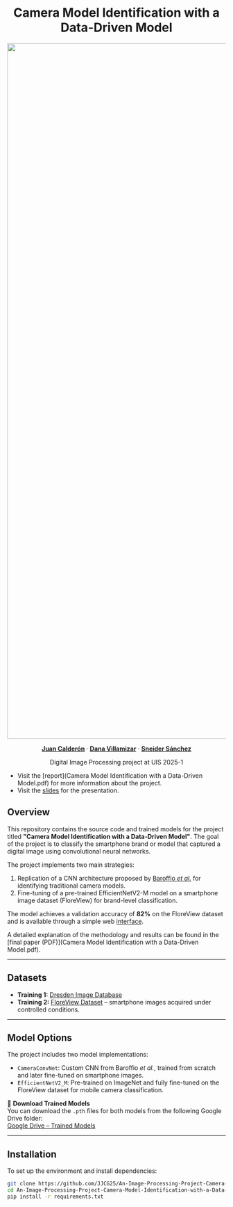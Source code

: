 <p align="center">
  <h1 align="center">Camera Model Identification with a Data-Driven Model</h1>
  <p align="center">
    <img src="./data/Proyecto_DIP_OurMethod.png" alt="Panorama Image" width="1600">
  <p align="center">
    <a href="https://github.com/JJCG25" rel="external nofollow noopener" target="_blank"><strong>Juan Calderón</strong></a>
    ·
    <a href="https://github.com/Danita21" rel="external nofollow noopener" target="_blank"><strong>Dana Villamizar</strong></a>
    ·
    <a href="https://github.com/Sneider-exe" rel="external nofollow noopener" target="_blank"><strong>Sneider Sánchez</strong></a>
  </p>
<p align="center">
    Digital Image Processing project at UIS 2025-1

- Visit the  [report](Camera Model Identification with a Data-Driven Model.pdf) for more information about the project.
- Visit the  [slides](https://www.canva.com/design/DAGmmUsbtNU/C5bdK-5_kG3K7y-pNvvODA/edit) for the presentation.

## Overview

This repository contains the source code and trained models for the project titled **"Camera Model Identification with a Data-Driven Model"**. The goal of the project is to classify the smartphone brand or model that captured a digital image using convolutional neural networks.

The project implements two main strategies:
1. Replication of a CNN architecture proposed by [Baroffio *et al.*](https://www.researchgate.net/publication/301841474_Camera_identification_with_deep_convolutional_networks) for identifying traditional camera models.
2. Fine-tuning of a pre-trained EfficientNetV2-M model on a smartphone image dataset (FloreView) for brand-level classification.

The model achieves a validation accuracy of **82%** on the FloreView dataset and is available through a simple web [interface](https://jjcg25.github.io).

A detailed explanation of the methodology and results can be found in the [final paper (PDF)](Camera Model Identification with a Data-Driven Model.pdf).

---

## Datasets

- **Training 1:** [Dresden Image Database](https://www.kaggle.com/datasets/micscodes/dresden-image-database)
- **Training 2:** [FloreView Dataset](https://lesc.dinfo.unifi.it/FloreView/) – smartphone images acquired under controlled conditions.

---

## Model Options

The project includes two model implementations:

- `CameraConvNet`: Custom CNN from Baroffio *et al.*, trained from scratch and later fine-tuned on smartphone images.
- `EfficientNetV2_M`: Pre-trained on ImageNet and fully fine-tuned on the FloreView dataset for mobile camera classification.

🔗 **Download Trained Models**  
You can download the `.pth` files for both models from the following Google Drive folder:  
[Google Drive – Trained Models](https://drive.google.com/drive/folders/1yU4jWUso9WsH4zSfsF7ptDyKon2optAi?usp=sharing)

---
## Installation

To set up the environment and install dependencies:

```bash
git clone https://github.com/JJCG25/An-Image-Processing-Project-Camera-Model-Identification-with-a-Data-Driven-Model
cd An-Image-Processing-Project-Camera-Model-Identification-with-a-Data-Driven-Model
pip install -r requirements.txt
